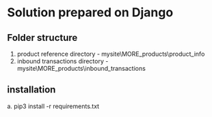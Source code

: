 # Solution prepared on Django

## Folder structure
1. product reference directory - mysite\MORE_products\product_info
2. inbound transactions directory - mysite\MORE_products\inbound_transactions

## installation
a. pip3 install -r requirements.txt
